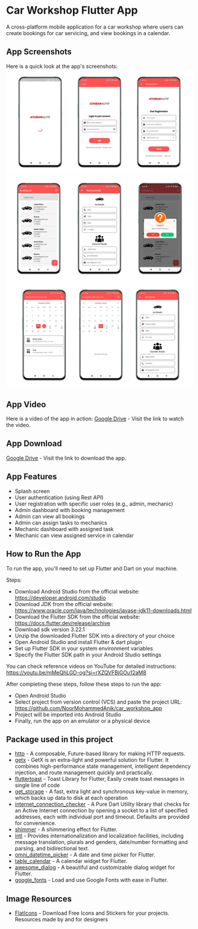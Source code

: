 # Car Workshop Flutter App

A cross-platform mobile application for a car workshop where users can create bookings for car servicing, and view bookings in a calendar.

## App Screenshots

Here is a quick look at the app's screenshots:
![screenshot](assets/images/screen1.png)
![screenshot](assets/images/screen2.png)
![screenshot](assets/images/screen3.png)

## App Video

Here is a video of the app in action:
[Google Drive](https://drive.google.com/file/d/1iGp7brUy_azaPD68F0dMsh4JLNztvhoa/view?usp=sharing) - Visit the link to watch the video.

## App Download

[Google Drive](https://drive.google.com/file/d/1oppRBfPMRDgnuLEAA7B78kt1GhCpyS4P/view?usp=sharing) - Visit the link to download the app.


## App Features
 - Splash screen
 - User authentication (using Rest API)
 - User registration with specific user roles (e.g., admin, mechanic)
 - Admin dashboard with booking management
 - Admin can view all bookings
 - Admin can assign tasks to mechanics
 - Mechanic dashboard with assigned task
 - Mechanic can view assigned service in calendar
  
## How to Run the App

To run the app, you'll need to set up Flutter and Dart on your machine.

Steps:
- Download Android Studio from the official website: https://developer.android.com/studio
- Download JDK from the official website: https://www.oracle.com/java/technologies/javase-jdk11-downloads.html
- Download the Flutter SDK from the official website: https://docs.flutter.dev/release/archive
- Download sdk version 3.22.1
- Unzip the downloaded Flutter SDK into a directory of your choice
- Open Android Studio and install Flutter & dart plugin
- Set up Flutter SDK in your system environment variables
- Specify the Flutter SDK path in your Android Studio settings

You can check reference videos on YouTube for detailed instructions:
https://youtu.be/mMeQhLGD-og?si=rXZQVFBjGOu12aM8


After completing these steps, follow these steps to run the app:
- Open Android Studio
- Select project from version control (VCS) and paste the project URL: https://github.com/NoorMohammedAnik/car_workshop_app
- Project will be imported into Android Studio
- Finally, run the app on an emulator or a physical device

## Package used in this project
- [http](https://pub.dev/packages/http) - A composable, Future-based library for making HTTP requests.
- [getx](https://pub.dev/packages/get) - GetX is an extra-light and powerful solution for Flutter. It combines high-performance state management, intelligent dependency injection, and route management quickly and practically.
- [fluttertoast](https://pub.dev/packages/fluttertoast) - Toast Library for Flutter, Easily create toast messages in single line of code
- [get_storage](https://pub.dev/packages/get_storage) - A fast, extra light and synchronous key-value in memory, which backs up data to disk at each operation
- [internet_connection_checker](https://pub.dev/packages/internet_connection_checker) - A Pure Dart Utility library that checks for an Active Internet connection by opening a socket to a list of specified addresses, each with individual port and timeout. Defaults are provided for convenience.
- [shimmer](https://pub.dev/packages/shimmer) - A shimmering effect for Flutter.
- [intl](https://pub.dev/packages/intl) - Provides internationalization and localization facilities, including message translation, plurals and genders, date/number formatting and parsing, and bidirectional text.
- [omni_datetime_picker](https://pub.dev/packages/omni_datetime_picker) - A date and time picker for Flutter.
- [table_calendar](https://pub.dev/packages/table_calendar) - A calendar widget for Flutter.
- [awesome_dialog](https://pub.dev/packages/awesome_dialog) - A beautiful and customizable dialog widget for Flutter.
- [google_fonts](https://pub.dev/packages/google_fonts) - Load and use Google Fonts with ease in Flutter.
## Image Resources
- [FlatIcons](https://www.flaticon.com/) - Download Free Icons and Stickers for your projects. Resources made by and for designers
